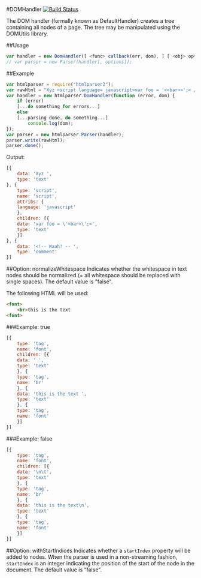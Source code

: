 #DOMHandler [![Build Status](https://secure.travis-ci.org/fb55/DomHandler.png)](http://travis-ci.org/fb55/DomHandler)

The DOM handler (formally known as DefaultHandler) creates a tree containing all nodes of a page. The tree may be manipulated using the DOMUtils library.

##Usage
```javascript
var handler = new DomHandler([ <func> callback(err, dom), ] [ <obj> options ]);
// var parser = new Parser(handler[, options]);
```

##Example
```javascript
var htmlparser = require("htmlparser2");
var rawHtml = "Xyz <script language= javascript>var foo = '<<bar>>';< /  script><!--<!-- Waah! -- -->";
var handler = new htmlparser.DomHandler(function (error, dom) {
    if (error)
	[...do something for errors...]
    else
	[...parsing done, do something...]
        console.log(dom);
});
var parser = new htmlparser.Parser(handler);
parser.write(rawHtml);
parser.done();
```

Output:

```javascript
[{
    data: 'Xyz ',
    type: 'text'
}, {
    type: 'script',
    name: 'script',
    attribs: {
	language: 'javascript'
    },
    children: [{
	data: 'var foo = \'<bar>\';<',
	type: 'text'
    }]
}, {
    data: '<!-- Waah! -- ',
    type: 'comment'
}]
```

##Option: normalizeWhitespace
Indicates whether the whitespace in text nodes should be normalized (= all whitespace should be replaced with single spaces). The default value is "false".

The following HTML will be used:

```html
<font>
	<br>this is the text
<font>
```

###Example: true

```javascript
[{
    type: 'tag',
    name: 'font',
    children: [{
	data: ' ',
	type: 'text'
    }, {
	type: 'tag',
	name: 'br'
    }, {
	data: 'this is the text ',
	type: 'text'
    }, {
	type: 'tag',
	name: 'font'
    }]
}]
```

###Example: false

```javascript
[{
    type: 'tag',
    name: 'font',
    children: [{
	data: '\n\t',
	type: 'text'
    }, {
	type: 'tag',
	name: 'br'
    }, {
	data: 'this is the text\n',
	type: 'text'
    }, {
	type: 'tag',
	name: 'font'
    }]
}]
```

##Option: withStartIndices
Indicates whether a `startIndex` property will be added to nodes. When the parser is used in a non-streaming fashion, `startIndex` is an integer indicating the position of the start of the node in the document. The default value is "false".
